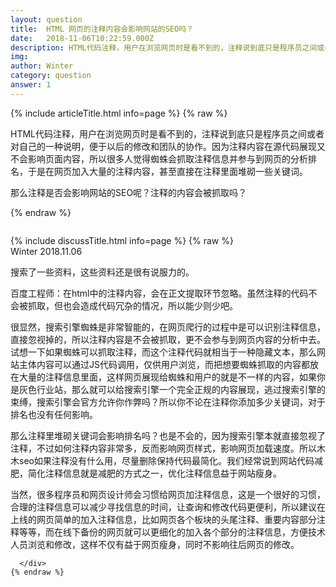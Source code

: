 ```yaml
---
layout: question
title:  HTML 网页的注释内容会影响网站的SEO吗？
date:   2018-11-06T10:22:59.000Z
description: HTML代码注释，用户在浏览网页时是看不到的，注释说到底只是程序员之间或者对自己的一种说明，便于以后的修改和团队的协作。因为注释内容在源代码展现又不会影响页面内...
img: 
author: Winter
category: question
answer: 1
---
```

<div class="article-root">
  <div class="article">
    {% include articleTitle.html info=page %}
    {% raw %}
    <div class="article-content"><p>HTML代码注释，用户在浏览网页时是看不到的，注释说到底只是程序员之间或者对自己的一种说明，便于以后的修改和团队的协作。因为注释内容在源代码展现又不会影响页面内容，所以很多人觉得蜘蛛会抓取注释信息并参与到网页的分析排名，于是在网页加入大量的注释内容，甚至直接在注释里面堆砌一些关键词。</p>

<p>那么注释是否会影响网站的SEO呢？注释的内容会被抓取吗？</p>
</div>
    {% endraw %}
  </div>
  <p style="height: 0;width:0;overflow: hidden;"> 第96篇《HTML 网页的注释内容会影响网站的SEO吗？》来自Winter(https://github.com/aiyld/aiyld.github.io)的站点</p>
  <div class="discuss-wrapper">
    {% include discussTitle.html info=page %}
    {% raw %}
    <div class="discuss-item">
        <div class="discuss-parent">
          <div class="discuss-meta">
            <span class="discuss-user">Winter</span>
            <span class="discuss-time">2018.11.06</span>
          </div>
          <div class="discuss-comment"><p>搜索了一些资料，这些资料还是很有说服力的。</p>

<p>百度工程师：在html中的注释内容，会在正文提取环节忽略。虽然注释的代码不会被抓取，但也会造成代码冗杂的情况，所以能少则少吧。</p>

<p>很显然，搜索引擎蜘蛛是非常智能的，在网页爬行的过程中是可以识别注释信息，直接忽视掉的，所以注释内容是不会被抓取，更不会参与到网页内容的分析中去。试想一下如果蜘蛛可以抓取注释，而这个注释代码就相当于一种隐藏文本，那么网站主体内容可以通过JS代码调用，仅供用户浏览，而把想要蜘蛛抓取的内容都放在大量的注释信息里面，这样网页展现给蜘蛛和用户的就是不一样的内容，如果你是灰色行业站，那么就可以给搜索引擎一个完全正规的内容展现，逃过搜索引擎的束缚，搜索引擎会官方允许你作弊吗？所以你不论在注释你添加多少关键词，对于排名也没有任何影响。</p>

<p>那么注释里堆砌关键词会影响排名吗？也是不会的，因为搜索引擎本就直接忽视了注释，不过如何注释内容非常多，反而影响网页样式，影响网页加载速度。所以木木seo如果注释没有什么用，尽量删除保持代码最简化。我们经常说到网站代码减肥，简化注释信息就是减肥的方式之一，优化注释信息益于网站瘦身。</p>

<p>当然，很多程序员和网页设计师会习惯给网页加注释信息，这是一个很好的习惯，合理的注释信息可以减少寻找信息的时间，让查询和修改代码更便利，所以建议在上线的网页简单的加入注释信息，比如网页各个板块的头尾注释、重要内容部分注释等等，而在线下备份的网页就可以更细化的加入各个部分的注释信息，方便技术人员浏览和修改，这样不仅有益于网页瘦身，同时不影响往后网页的修改。</p>
</div>
        </div>
        
      </div>
    {% endraw %}
  </div>
<div>
